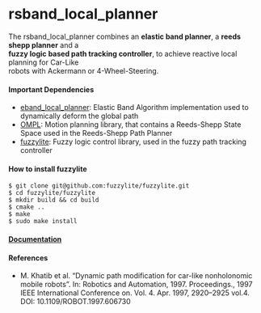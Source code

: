 # rsband_local_planner
The rsband_local_planner combines an **elastic band planner**, a **reeds shepp planner** and a  
**fuzzy logic based path tracking controller**, to achieve reactive local planning for Car-Like  
robots with Ackermann or 4-Wheel-Steering.

#### Important Dependencies
- [eband_local_planner](https://github.com/utexas-bwi/eband_local_planner): Elastic Band Algorithm implementation used to dynamically deform the global path
- [OMPL](https://github.com/ompl/ompl): Motion planning library, that contains a Reeds-Shepp State Space used in the Reeds-Shepp Path Planner
- [fuzzylite](https://github.com/fuzzylite/fuzzylite):  Fuzzy logic control library, used in the fuzzy path tracking controller


#### How to install fuzzylite
```
$ git clone git@github.com:fuzzylite/fuzzylite.git
$ cd fuzzylite/fuzzylite
$ mkdir build && cd build
$ cmake ..
$ make
$ sudo make install
```

#### [Documentation](https://gkouros.github.io/rsband_local_planner/doc/html/index.html)

#### References
- M. Khatib et al. “Dynamic path modification for car-like
nonholonomic mobile robots”. In: Robotics and Automation, 1997.
Proceedings., 1997 IEEE International Conference on. Vol. 4. Apr. 1997,
2920–2925 vol.4. DOI: 10.1109/ROBOT.1997.606730
